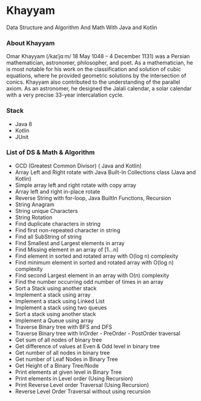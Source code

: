 # Khayyam

Data Structure and Algorithm And Math With Java and Kotlin
### About Khayyam

Omar Khayyam (/kaɪˈjɑːm/ 18 May 1048 – 4 December 1131) was a Persian mathematician, astronomer, philosopher, and poet.
As a mathematician, he is most notable for his work on the classification and solution of cubic equations, 
where he provided geometric solutions by the intersection of conics.
Khayyam also contributed to the understanding of the parallel axiom.
As an astronomer, he designed the Jalali calendar, a solar calendar with a very precise 33-year intercalation cycle.

### Stack

- Java 8
- Kotlin
- JUnit

### List of DS & Math & Algorithm

* GCD (Greatest Common Divisor) ( Java and Kotlin)
* Array Left and Right rotate with Java Built-In Collections class (Java and Kotlin)
* Simple array left and right rotate with copy array
* Array left and right in-place rotate
* Reverse String with for-loop, Java BuiltIn Functions, Recursion
* String Anagram
* String unique Characters
* String Rotation
* Find duplicate characters in string
* Find first non-repeated character in string
* Find all SubString of string 
* Find Smallest and Largest elements in array
* Find Missing element in an array of [1...n]
* Find element in sorted and rotated array with O(log n) complexity
* Find minimum element in sorted and rotated array with O(log n) complexity
* Find second Largest element in an array with O(n) complexity
* Find the number occurring odd number of times in an array
* Sort a Stack using another stack
* Implement a stack using array
* Implement a stack using Linked List
* Implement a stack using two queues
* Sort a stack using another stack
* Implement a Queue using array
* Traverse Binary tree with BFS and DFS
* Traverse Binary tree with InOrder - PreOrder - PostOrder traversal
* Get sum of all nodes of binary tree
* Get difference of values at Even & Odd level in binary tree
* Get number of all nodes in binary tree
* Get number of Leaf Nodes in Binary Tree
* Get Height of a Binary Tree/Node
* Print elements at given level in Binary Tree
* Print elements in Level order (Using Recursion)
* Print Reverse Level order Traversal (Using Recursion)
* Reverse Level Order Traversal without using recursion
